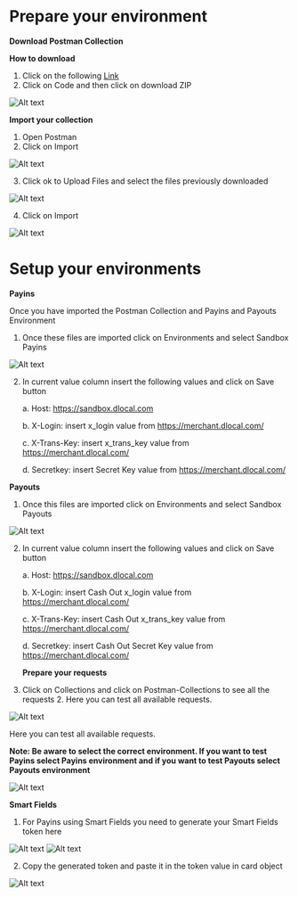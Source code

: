 # Prepare your environment 
**Download Postman Collection**

**How to download**

1. Click on the following [Link](https://https://github.com/tam-dLocal/Postman-Collection)
2. Click on Code and then click on download ZIP


![Alt text](https://github.com/tam-dLocal/Images-for-Readme/blob/main/readme1.png "Optional title")

**Import your collection**
1. Open Postman
2. Click on Import

![Alt text](https://github.com/tam-dLocal/Images-for-Readme/blob/main/readme2.png "Optional title")

3. Click ok to Upload Files and select the files previously downloaded 

![Alt text](https://github.com/tam-dLocal/Images-for-Readme/blob/main/readme3png.png "Optional title")

4. Click on Import

![Alt text](https://github.com/tam-dLocal/Images-for-Readme/blob/main/readme4.png "Optional title")

# Setup your environments 
**Payins**

Once you have imported the Postman Collection and Payins and Payouts Environment 
1. Once these files are imported click on Environments and select Sandbox Payins

![Alt text](https://github.com/tam-dLocal/Images-for-Readme/blob/main/readme5.png "Optional title")

2. In current value column insert the following values and click on Save button 

   a. Host: https://sandbox.dlocal.com 

   b. X-Login: insert x_login value from https://merchant.dlocal.com/ 

   c. X-Trans-Key: insert x_trans_key value from https://merchant.dlocal.com/ 

   d. Secretkey: insert Secret Key value from https://merchant.dlocal.com/

**Payouts**

1. Once this files are imported click on Environments and select Sandbox Payouts 

![Alt text](https://github.com/tam-dLocal/Images-for-Readme/blob/main/readme6.png "Optional title")

2. In current value column insert the following values and click on Save button 

   a. Host: https://sandbox.dlocal.com 
   
   b. X-Login: insert Cash Out x_login value from https://merchant.dlocal.com/
   
   c. X-Trans-Key: insert Cash Out x_trans_key value from https://merchant.dlocal.com/ 
   
   d. Secretkey: insert Cash Out Secret Key value from https://merchant.dlocal.com/
   
   **Prepare your requests**
   
 1. Click on Collections and click on Postman-Collections to see all the requests 2. Here you can test all available requests. 

![Alt text](https://github.com/tam-dLocal/Images-for-Readme/blob/main/readme7.png "Optional title")

Here you can test all available requests. 

**Note: Be aware to select the correct environment. If you want to test Payins select Payins environment and if you want to test Payouts select Payouts environment**

![Alt text](https://github.com/tam-dLocal/Images-for-Readme/blob/main/readme8.png "Optional title")

**Smart Fields**

 1. For Payins using Smart Fields you need to generate your Smart Fields token here 

![Alt text](https://github.com/tam-dLocal/Images-for-Readme/blob/main/readme9.png "Optional title")
![Alt text](https://github.com/tam-dLocal/Images-for-Readme/blob/main/readme10.png "Optional title")

 2. Copy the generated token and paste it in the token value in card object

![Alt text](https://github.com/tam-dLocal/Images-for-Readme/blob/main/readme11png.png "Optional title")

